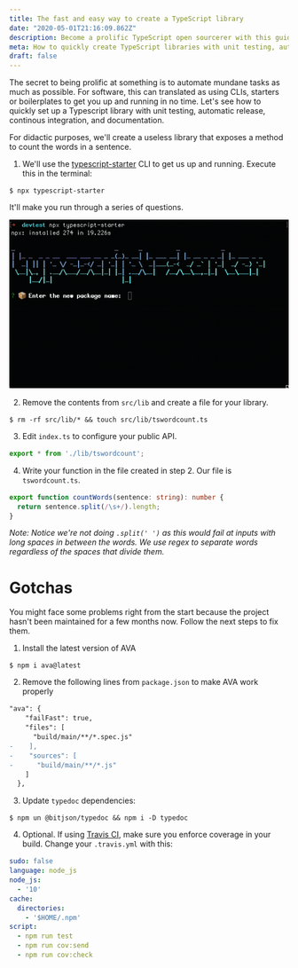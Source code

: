 ```yaml
---
title: The fast and easy way to create a TypeScript library
date: "2020-05-01T21:16:09.862Z"
description: Become a prolific TypeScript open sourcerer with this guide
meta: How to quickly create TypeScript libraries with unit testing, automatic release, continous integration, and documentation.
draft: false
---
```


The secret to being prolific at something is to automate mundane tasks as much as possible. For software, this can translated as using CLIs, starters or boilerplates to get you up and running in no time. Let's see how to quickly set up a Typescript library with unit testing, automatic release, continous integration, and documentation.

<div class="divider"></div>

For didactic purposes, we'll create a useless library that exposes a method to count the words in a sentence.

1. We'll use the [typescript-starter](https://github.com/bitjson/typescript-starter) CLI to get us up and running. Execute this in the terminal:

```
$ npx typescript-starter
```

It'll make you run through a series of questions.

![starter](starter.gif)

2. Remove the contents from `src/lib` and create a file for your library.

```
$ rm -rf src/lib/* && touch src/lib/tswordcount.ts
```

3. Edit `index.ts` to configure your public API.

```typescript
export * from './lib/tswordcount';
```

4. Write your function in the file created in step 2. Our file is `tswordcount.ts`.

```typescript
export function countWords(sentence: string): number {
  return sentence.split(/\s+/).length;
}
```

*Note: Notice we're not doing `.split(' ')` as this would fail at inputs with long spaces in between the words. We use regex to separate words regardless of the spaces that divide them.*

<div class="divider"></div>

# Gotchas

You might face some problems right from the start because the project hasn't been maintained for a few months now. Follow the next steps to fix them.

1. Install the latest version of AVA

```
$ npm i ava@latest
```

2. Remove the following lines from `package.json` to make AVA work properly

```diff
"ava": {
    "failFast": true,
    "files": [
      "build/main/**/*.spec.js"
-    ],
-    "sources": [
-      "build/main/**/*.js"
    ]
  },
```

3. Update `typedoc` dependencies:

```
$ npm un @bitjson/typedoc && npm i -D typedoc
```

4. Optional. If using [Travis CI](https://travis-ci.org/), make sure you enforce coverage in your build. Change your `.travis.yml` with this:

```yaml
sudo: false
language: node_js
node_js:
  - '10'
cache:
  directories:
    - '$HOME/.npm'
script:
  - npm run test
  - npm run cov:send
  - npm run cov:check
```
